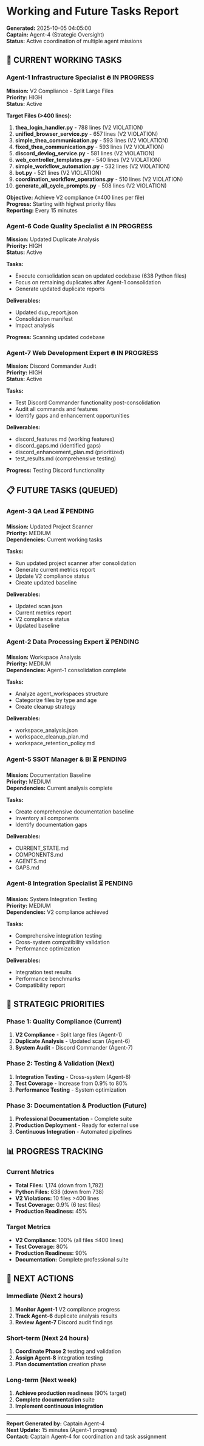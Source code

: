 # Working and Future Tasks Report
**Generated:** 2025-10-05 04:05:00  
**Captain:** Agent-4 (Strategic Oversight)  
**Status:** Active coordination of multiple agent missions  

## 🎯 **CURRENT WORKING TASKS**

### **Agent-1 Infrastructure Specialist** 🔥 **IN PROGRESS**
**Mission:** V2 Compliance - Split Large Files  
**Priority:** HIGH  
**Status:** Active  

**Target Files (>400 lines):**
1. **thea_login_handler.py** - 788 lines (V2 VIOLATION)
2. **unified_browser_service.py** - 657 lines (V2 VIOLATION)
3. **simple_thea_communication.py** - 593 lines (V2 VIOLATION)
4. **fixed_thea_communication.py** - 593 lines (V2 VIOLATION)
5. **discord_devlog_service.py** - 581 lines (V2 VIOLATION)
6. **web_controller_templates.py** - 540 lines (V2 VIOLATION)
7. **simple_workflow_automation.py** - 532 lines (V2 VIOLATION)
8. **bot.py** - 521 lines (V2 VIOLATION)
9. **coordination_workflow_operations.py** - 510 lines (V2 VIOLATION)
10. **generate_all_cycle_prompts.py** - 508 lines (V2 VIOLATION)

**Objective:** Achieve V2 compliance (≤400 lines per file)  
**Progress:** Starting with highest priority files  
**Reporting:** Every 15 minutes  

### **Agent-6 Code Quality Specialist** 🔥 **IN PROGRESS**
**Mission:** Updated Duplicate Analysis  
**Priority:** HIGH  
**Status:** Active  

**Tasks:**
- Execute consolidation scan on updated codebase (638 Python files)
- Focus on remaining duplicates after Agent-1 consolidation
- Generate updated duplicate reports

**Deliverables:**
- Updated dup_report.json
- Consolidation manifest
- Impact analysis

**Progress:** Scanning updated codebase  

### **Agent-7 Web Development Expert** 🔥 **IN PROGRESS**
**Mission:** Discord Commander Audit  
**Priority:** HIGH  
**Status:** Active  

**Tasks:**
- Test Discord Commander functionality post-consolidation
- Audit all commands and features
- Identify gaps and enhancement opportunities

**Deliverables:**
- discord_features.md (working features)
- discord_gaps.md (identified gaps)
- discord_enhancement_plan.md (prioritized)
- test_results.md (comprehensive testing)

**Progress:** Testing Discord functionality  

## 📋 **FUTURE TASKS (QUEUED)**

### **Agent-3 QA Lead** ⏳ **PENDING**
**Mission:** Updated Project Scanner  
**Priority:** MEDIUM  
**Dependencies:** Current working tasks  

**Tasks:**
- Run updated project scanner after consolidation
- Generate current metrics report
- Update V2 compliance status
- Create updated baseline

**Deliverables:**
- Updated scan.json
- Current metrics report
- V2 compliance status
- Updated baseline

### **Agent-2 Data Processing Expert** ⏳ **PENDING**
**Mission:** Workspace Analysis  
**Priority:** MEDIUM  
**Dependencies:** Agent-1 consolidation complete  

**Tasks:**
- Analyze agent_workspaces structure
- Categorize files by type and age
- Create cleanup strategy

**Deliverables:**
- workspace_analysis.json
- workspace_cleanup_plan.md
- workspace_retention_policy.md

### **Agent-5 SSOT Manager & BI** ⏳ **PENDING**
**Mission:** Documentation Baseline  
**Priority:** MEDIUM  
**Dependencies:** Current analysis complete  

**Tasks:**
- Create comprehensive documentation baseline
- Inventory all components
- Identify documentation gaps

**Deliverables:**
- CURRENT_STATE.md
- COMPONENTS.md
- AGENTS.md
- GAPS.md

### **Agent-8 Integration Specialist** ⏳ **PENDING**
**Mission:** System Integration Testing  
**Priority:** MEDIUM  
**Dependencies:** V2 compliance achieved  

**Tasks:**
- Comprehensive integration testing
- Cross-system compatibility validation
- Performance optimization

**Deliverables:**
- Integration test results
- Performance benchmarks
- Compatibility report

## 🎯 **STRATEGIC PRIORITIES**

### **Phase 1: Quality Compliance** (Current)
1. **V2 Compliance** - Split large files (Agent-1)
2. **Duplicate Analysis** - Updated scan (Agent-6)
3. **System Audit** - Discord Commander (Agent-7)

### **Phase 2: Testing & Validation** (Next)
1. **Integration Testing** - Cross-system (Agent-8)
2. **Test Coverage** - Increase from 0.9% to 80%
3. **Performance Testing** - System optimization

### **Phase 3: Documentation & Production** (Future)
1. **Professional Documentation** - Complete suite
2. **Production Deployment** - Ready for external use
3. **Continuous Integration** - Automated pipelines

## 📊 **PROGRESS TRACKING**

### **Current Metrics**
- **Total Files:** 1,174 (down from 1,782)
- **Python Files:** 638 (down from 738)
- **V2 Violations:** 10 files >400 lines
- **Test Coverage:** 0.9% (6 test files)
- **Production Readiness:** 45%

### **Target Metrics**
- **V2 Compliance:** 100% (all files ≤400 lines)
- **Test Coverage:** 80%
- **Production Readiness:** 90%
- **Documentation:** Complete professional suite

## 🚀 **NEXT ACTIONS**

### **Immediate (Next 2 hours)**
1. **Monitor Agent-1** V2 compliance progress
2. **Track Agent-6** duplicate analysis results
3. **Review Agent-7** Discord audit findings

### **Short-term (Next 24 hours)**
1. **Coordinate Phase 2** testing and validation
2. **Assign Agent-8** integration testing
3. **Plan documentation** creation phase

### **Long-term (Next week)**
1. **Achieve production readiness** (90% target)
2. **Complete documentation** suite
3. **Implement continuous integration**

---

**Report Generated by:** Captain Agent-4  
**Next Update:** 15 minutes (Agent-1 progress)  
**Contact:** Captain Agent-4 for coordination and task assignment

